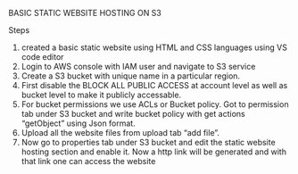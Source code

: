 BASIC STATIC WEBSITE HOSTING ON S3

Steps 
1.	created a basic static website using HTML and CSS languages using VS code editor
2.	Login to AWS console with IAM user and navigate to S3 service
3.	Create a S3 bucket with unique name in a particular region. 
4.	First disable the BLOCK ALL PUBLIC ACCESS at account level as well as bucket level to make it publicly accessable.
5.	For bucket permissions we use ACLs or Bucket policy. Got to permission tab under S3 bucket and write bucket policy with get actions “getObject” using Json format.
6.	Upload all the website files from upload tab “add file”. 
7.	Now go to properties tab under S3 bucket and edit the static website hosting section and enable it.  Now a http link will be generated and with that link one can access the website

